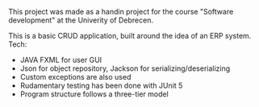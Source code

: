 This project was made as a handin project for the course "Software development" at the Univerity of Debrecen.

This is a basic CRUD application, built around the idea of an ERP system.
Tech:
- JAVA FXML for user GUI
- Json for object repository, Jackson for serializing/deserializing
- Custom exceptions are also used
- Rudamentary testing has been done with JUnit 5
- Program structure follows a three-tier model
